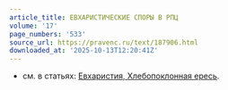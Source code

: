 ```yaml
---
article_title: ЕВХАРИСТИЧЕСКИЕ СПОРЫ В РПЦ
volume: '17'
page_numbers: '533'
source_url: https://pravenc.ru/text/187906.html
downloaded_at: '2025-10-13T12:20:41Z'
---
```


- см. в статьях: [Евхаристия, Хлебопоклонная ересь](<https://pravenc.ru/text/Евхаристия  Хлебопоклонная ересь.html>).
